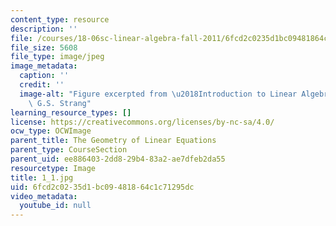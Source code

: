 ```yaml
---
content_type: resource
description: ''
file: /courses/18-06sc-linear-algebra-fall-2011/6fcd2c0235d1bc09481864c1c71295dc_1_1.jpg
file_size: 5608
file_type: image/jpeg
image_metadata:
  caption: ''
  credit: ''
  image-alt: "Figure excerpted from \u2018Introduction to Linear Algebra\u2019 by\
    \ G.S. Strang"
learning_resource_types: []
license: https://creativecommons.org/licenses/by-nc-sa/4.0/
ocw_type: OCWImage
parent_title: The Geometry of Linear Equations
parent_type: CourseSection
parent_uid: ee886403-2dd8-29b4-83a2-ae7dfeb2da55
resourcetype: Image
title: 1_1.jpg
uid: 6fcd2c02-35d1-bc09-4818-64c1c71295dc
video_metadata:
  youtube_id: null
---
```

